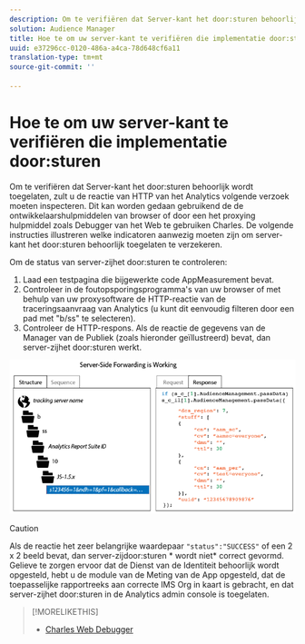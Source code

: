 ```yaml
---
description: Om te verifiëren dat Server-kant het door:sturen behoorlijk wordt toegelaten, zult u de reactie van HTTP van het Analytics volgende verzoek moeten inspecteren. Dit kan worden gedaan gebruikend de de ontwikkelaarshulpmiddelen van browser of door een het proxying hulpmiddel zoals Debugger van het Web te gebruiken Charles. De volgende instructies illustreren welke indicatoren aanwezig moeten zijn om server-kant het door:sturen behoorlijk toegelaten te verzekeren.
solution: Audience Manager
title: Hoe te om uw server-kant te verifiëren die implementatie door:sturen
uuid: e37296cc-0120-486a-a4ca-78d648cf6a11
translation-type: tm+mt
source-git-commit: ''

---
```



# Hoe te om uw server-kant te verifiëren die implementatie door:sturen

Om te verifiëren dat Server-kant het door:sturen behoorlijk wordt toegelaten, zult u de reactie van HTTP van het Analytics volgende verzoek moeten inspecteren. Dit kan worden gedaan gebruikend de de ontwikkelaarshulpmiddelen van browser of door een het proxying hulpmiddel zoals Debugger van het Web te gebruiken Charles. De volgende instructies illustreren welke indicatoren aanwezig moeten zijn om server-kant het door:sturen behoorlijk toegelaten te verzekeren.

Om de status van server-zijhet door:sturen te controleren:

1. Laad een testpagina die bijgewerkte code AppMeasurement bevat.
1. Controleer in de foutopsporingsprogramma&#39;s van uw browser of met behulp van uw proxysoftware de HTTP-reactie van de traceringsaanvraag van Analytics (u kunt dit eenvoudig filteren door een pad met &quot;b/ss&quot; te selecteren).
1. Controleer de HTTP-respons. Als de reactie de gegevens van de Manager van de Publiek (zoals hieronder geïllustreerd) bevat, dan server-zijhet door:sturen werkt.

![](assets/ssf-succeed.png)

>[!CAUTION]
>
>Als de reactie het zeer belangrijke waardepaar `"status":"SUCCESS"` of een 2 x 2 beeld bevat, dan server-zijdoor:sturen * wordt niet* correct gevormd. Gelieve te zorgen ervoor dat de Dienst van de Identiteit behoorlijk wordt opgesteld, hebt u de module van de Meting van de App opgesteld, dat de toepasselijke rapportreeks aan correcte IMS Org in kaart is gebracht, en dat server-zijhet door:sturen in de Analytics admin console is toegelaten.

>[!MORELIKETHIS]
>
>* [Charles Web Debugger](https://www.charlesproxy.com/)

